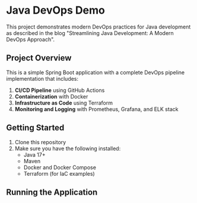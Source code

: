 # Java DevOps Demo

This project demonstrates modern DevOps practices for Java development as described in the blog "Streamlining Java Development: A Modern DevOps Approach".

## Project Overview

This is a simple Spring Boot application with a complete DevOps pipeline implementation that includes:

1. **CI/CD Pipeline** using GitHub Actions
2. **Containerization** with Docker
3. **Infrastructure as Code** using Terraform
4. **Monitoring and Logging** with Prometheus, Grafana, and ELK stack

## Getting Started

1. Clone this repository
2. Make sure you have the following installed:
   - Java 17+
   - Maven
   - Docker and Docker Compose
   - Terraform (for IaC examples)

## Running the Application